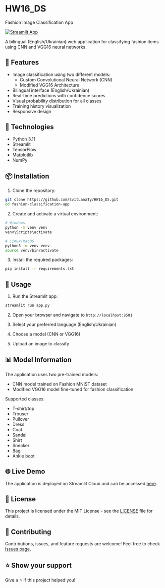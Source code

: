 # HW16_DS

Fashion Image Classification App

[![Streamlit App](https://static.streamlit.io/badges/streamlit_badge_black_white.svg)](https://hw16st.streamlit.app)

A bilingual (English/Ukrainian) web application for classifying fashion items using CNN and VGG16 neural networks.

## 🌟 Features

- Image classification using two different models:
  - Custom Convolutional Neural Network (CNN)
  - Modified VGG16 Architecture
- Bilingual interface (English/Ukrainian)
- Real-time predictions with confidence scores
- Visual probability distribution for all classes
- Training history visualization
- Responsive design

## 🔧 Technologies

- Python 3.11
- Streamlit
- TensorFlow
- Matplotlib
- NumPy

## 📦 Installation

1. Clone the repository:

```bash
git clone https://github.com/SvitLanaTy/HW16_DS.git
cd fashion-classification-app
```

2. Create and activate a virtual environment:

```bash
# Windows
python -m venv venv
venv\Scripts\activate

# Linux/macOS
python3 -m venv venv
source venv/bin/activate
```

3. Install the required packages:

```bash
pip install -r requirements.txt
```

## 🚀 Usage

1. Run the Streamlit app:

```bash
streamlit run app.py
```

2. Open your browser and navigate to `http://localhost:8501`

3. Select your preferred language (English/Ukrainian)

4. Choose a model (CNN or VGG16)

5. Upload an image to classify

## 📊 Model Information

The application uses two pre-trained models:

- CNN model trained on Fashion MNIST dataset
- Modified VGG16 model fine-tuned for fashion classification

Supported classes:

- T-shirt/top
- Trouser
- Pullover
- Dress
- Coat
- Sandal
- Shirt
- Sneaker
- Bag
- Ankle boot

## 🌐 Live Demo

The application is deployed on Streamlit Cloud and can be accessed [here](https://hw16st.streamlit.app).

## 📝 License

This project is licensed under the MIT License - see the [LICENSE](LICENSE) file for details.

## 👥 Contributing

Contributions, issues, and feature requests are welcome! Feel free to check [issues page](https://github.com/SvitLanaTy/HW16_DS/issues).

## ⭐️ Show your support

Give a ⭐️ if this project helped you!
